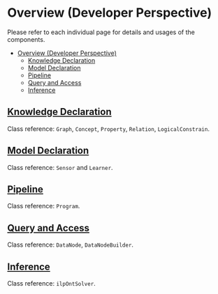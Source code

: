 # Overview (Developer Perspective)

Please refer to each individual page for details and usages of the components.

- [Overview (Developer Perspective)](#overview-developer-perspective)
  - [Knowledge Declaration](#knowledge-declaration)
  - [Model Declaration](#model-declaration)
  - [Pipeline](#pipeline)
  - [Query and Access](#query-and-access)
  - [Inference](#inference)

## [Knowledge Declaration](KNOWLEDGE.md)

Class reference: `Graph`, `Concept`, `Property`, `Relation`, `LogicalConstrain`.

## [Model Declaration](MODEL.md)

Class reference: `Sensor` and `Learner`.

## [Pipeline](PIPELINE.md)

Class reference: `Program`.

## [Query and Access](QUERY.md)

Class reference: `DataNode`, `DataNodeBuilder`.

## [Inference](INFERENCE.md)

Class reference: `ilpOntSolver`.
